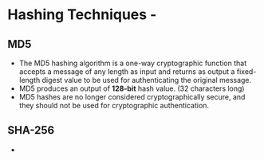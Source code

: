 # Hashing Techniques - 

## MD5
 - The MD5 hashing algorithm is a one-way cryptographic function that accepts a message of any length as input and returns as output a fixed-length digest value to be used 
   for authenticating the original message.
 - MD5 produces an output of **128-bit** hash value. (32 characters long)
 - MD5 hashes are no longer considered cryptographically secure, and they should not be used for cryptographic authentication.

## SHA-256
 - 

